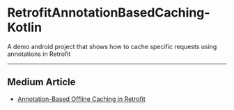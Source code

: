 # RetrofitAnnotationBasedCaching-Kotlin
A demo android project that shows how to cache specific requests using annotations in Retrofit

_ _ _
## Medium Article
- [Annotation-Based Offline Caching in Retrofit](https://medium.com/swlh/annotation-based-offline-caching-in-retrofit-d7dbd775ac74)


